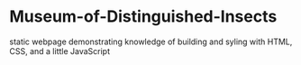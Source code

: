 # Museum-of-Distinguished-Insects

static webpage demonstrating knowledge of building and syling with HTML, CSS, and a little JavaScript
